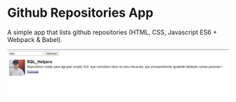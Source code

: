 # Github Repositories App

A simple app that lists github repositories (HTML, CSS, Javascript ES6 + Webpack & Babel).

![img](./public/image.jpg)